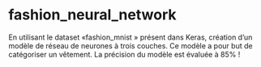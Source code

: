 # fashion_neural_network

En utilisant le dataset «fashion_mnist » présent dans Keras, création d’un modèle de réseau de neurones à trois couches. Ce modèle a pour but de catégoriser un vêtement. La précision du modèle est évaluée à 85% !
